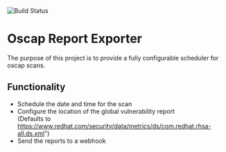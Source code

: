 ![Build Status](https://travis-ci.org/SotirisAlfonsos/oscap-report-exporter.svg)

# Oscap Report Exporter
The purpose of this project is to provide a fully configurable scheduler for oscap scans. 

## Functionality
- Schedule the date and time for the scan
- Configure the location of the global vulnerability report  
(Defaults to https://www.redhat.com/security/data/metrics/ds/com.redhat.rhsa-all.ds.xml")
- Send the reports to a webhook
